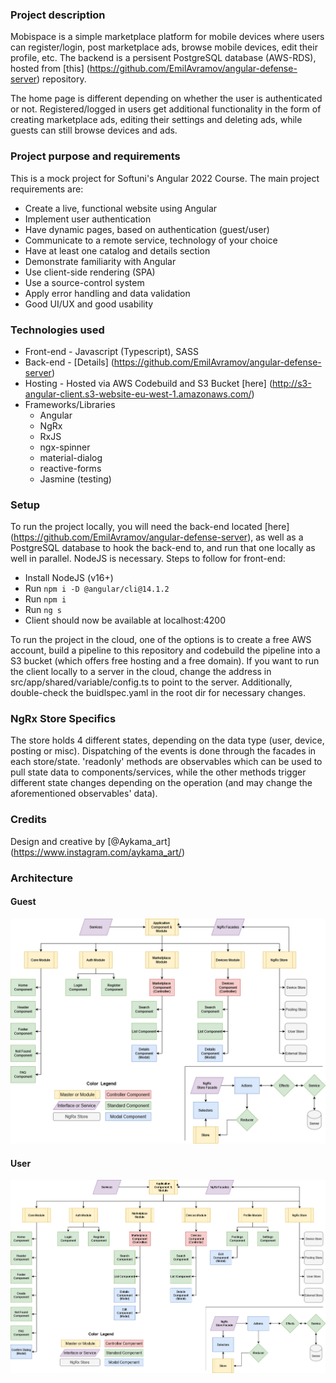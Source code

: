 ### Project description

Mobispace is a simple marketplace platform for mobile devices where users can register/login, post marketplace ads, browse mobile devices, edit their profile, etc. The backend is a persisent PostgreSQL database (AWS-RDS), hosted from [this] (https://github.com/EmilAvramov/angular-defense-server) repository.

The home page is different depending on whether the user is authenticated or not. Registered/logged in users get additional functionality in the form of creating marketplace ads, editing their settings and deleting ads, while guests can still browse devices and ads.

### Project purpose and requirements

This is a mock project for Softuni's Angular 2022 Course. The main project requirements are:

- Create a live, functional website using Angular
- Implement user authentication
- Have dynamic pages, based on authentication (guest/user)
- Communicate to a remote service, technology of your choice
- Have at least one catalog and details section
- Demonstrate familiarity with Angular
- Use client-side rendering (SPA)
- Use a source-control system
- Apply error handling and data validation
- Good UI/UX and good usability

### Technologies used

- Front-end - Javascript (Typescript), SASS
- Back-end - [Details] (https://github.com/EmilAvramov/angular-defense-server)
- Hosting - Hosted via AWS Codebuild and S3 Bucket [here] (http://s3-angular-client.s3-website-eu-west-1.amazonaws.com/)
- Frameworks/Libraries
  - Angular
  - NgRx
  - RxJS
  - ngx-spinner
  - material-dialog
  - reactive-forms
  - Jasmine (testing)

### Setup

To run the project locally, you will need the back-end located [here] (https://github.com/EmilAvramov/angular-defense-server), as well as a PostgreSQL database to hook the back-end to, and run that one locally as well in parallel. NodeJS is necessary. Steps to follow for front-end:

- Install NodeJS (v16+)
- Run ```npm i -D @angular/cli@14.1.2```
- Run ```npm i```
- Run ```ng s```
- Client should now be available at localhost:4200

To run the project in the cloud, one of the options is to create a free AWS account, build a pipeline to this repository and codebuild the pipeline into a S3 bucket (which offers free hosting and a free domain). If you want to run the client locally to a server in the cloud, change the address in src/app/shared/variable/config.ts to point to the server. Additionally, double-check the buidlspec.yaml in the root dir for necessary changes.

### NgRx Store Specifics

The store holds 4 different states, depending on the data type (user, device, posting or misc). Dispatching of the events is done through the facades in each store/state. 'readonly' methods are observables which can be used to pull state data to components/services, while the other methods trigger different state changes depending on the operation (and may change the aforementioned observables' data).

### Credits

Design and creative by [@Aykama_art] (https://www.instagram.com/aykama_art/)

### Architecture
#### Guest

!['alt guest'](/GuestView.png)

#### User

!['alt user'](/UserView.png)
